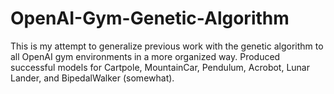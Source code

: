 # OpenAI-Gym-Genetic-Algorithm
This is my attempt to generalize previous work with the genetic algorithm to all OpenAI gym environments in a more organized way. Produced successful models for Cartpole, MountainCar, Pendulum, Acrobot, Lunar Lander, and BipedalWalker (somewhat).
